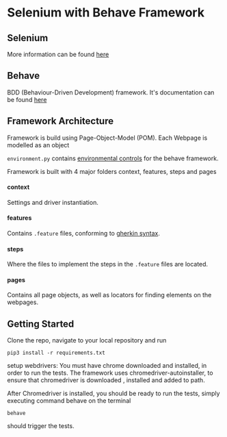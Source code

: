 # Selenium with Behave Framework

## Selenium

More information can be found [here](https://www.seleniumhq.org/)

## Behave

BDD (Behaviour-Driven Development) framework.
It's documentation can be found [here](https://behave.readthedocs.io/en/latest/)

## Framework Architecture

Framework is build using Page-Object-Model (POM). 
Each Webpage is modelled as an object

`environment.py` contains [environmental controls](https://behave.readthedocs.io/en/latest/tutorial.html#environmental-controls) for the behave framework.

Framework is built with 4 major folders context, features, steps and pages

#### context

Settings and driver instantiation.

#### features

Contains `.feature` files, conforming to [gherkin syntax](https://behave.readthedocs.io/en/latest/philosophy.html#the-gherkin-language).

#### steps

Where the files to implement the steps in the `.feature` files are located.

#### pages

Contains all page objects, as well as locators for finding elements on the webpages.


## Getting Started

Clone the repo, navigate to your local repository and run 

`pip3 install -r requirements.txt`

setup webdrivers:
You must have chrome downloaded and installed, in order to run the tests.
The framework uses chromedriver-autoinstaller, to ensure that chromedriver is downloaded , installed and added to path.


After Chromedriver is installed, you should be ready to run the tests, simply executing command behave on the terminal

`behave`

should trigger the tests.